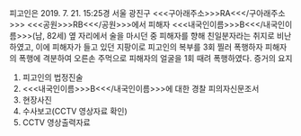 피고인은 2019. 7. 21. 15:25경 서울 광진구 <<<구아래주소>>>RA<<</구아래주소>>> <<<공원>>>RB<<</공원>>>에서 피해자 <<<내국인이름>>>B<<</내국인이름>>>(남, 82세) 옆 자리에서 술을 마시던 중 피해자를 향해 친일분자라는 취지로 비난하였고, 이에 피해자가 들고 있던 지팡이로 피고인의 복부를 3회 찔러 폭행하자 피해자의 폭행에 격분하여 오른손 주먹으로 피해자의 얼굴을 1회 때려 폭행하였다. 증거의 요지
1. 피고인의 법정진술
1. <<<내국인이름>>>B<<</내국인이름>>>에 대한 경찰 피의자신문조서
1. 현장사진
1. 수사보고(CCTV 영상자료 확인)
1. CCTV 영상출력자료
